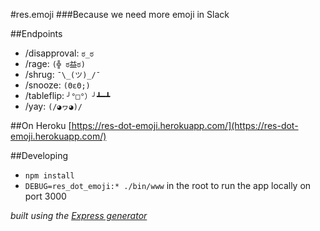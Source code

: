 #res.emoji
###Because we need more emoji in Slack

##Endpoints
* /disapproval:   `ಠ_ಠ`
* /rage:         `(╬ ಠ益ಠ)`
* /shrug:        `¯\_(ツ)_/¯`
* /snooze:       `(ΘεΘ;)`
* /tableflip:    `╯°□°）╯┻━┻`
* /yay:          `(/◕ヮ◕)/`

##On Heroku
[https://res-dot-emoji.herokuapp.com/](https://res-dot-emoji.herokuapp.com/)

##Developing
* `npm install`
* `DEBUG=res_dot_emoji:* ./bin/www` in the root to run the app locally on port 3000

*built using the [Express generator](http://expressjs.com/starter/generator.html)*
